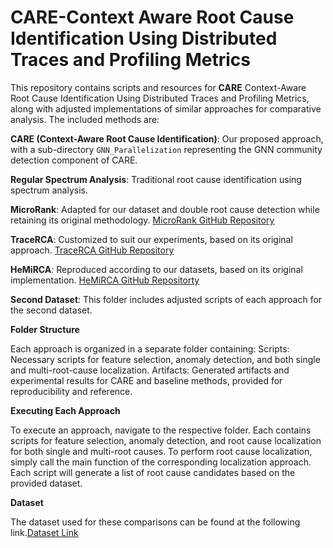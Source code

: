 # CARE-Context Aware Root Cause Identification Using Distributed Traces and Profiling Metrics

This repository contains scripts and resources for **CARE** Context-Aware Root Cause Identification Using Distributed Traces and Profiling Metrics, along with adjusted implementations of similar approaches for comparative analysis. The included methods are:

**CARE (Context-Aware Root Cause Identification)**: Our proposed approach, with a sub-directory `GNN_Parallelization` representing the GNN community detection component of CARE.

**Regular Spectrum Analysis**: Traditional root cause identification using spectrum analysis.

**MicroRank**: Adapted for our dataset and double root cause detection while retaining its original methodology. [MicroRank GitHub Repository](https://github.com/IntelligentDDS/MicroRank/tree/main)

**TraceRCA**: Customized to suit our experiments, based on its original approach. [TraceRCA GitHub Repository](https://github.com/NetManAIOps/TraceRCA)

**HeMiRCA**: Reproduced according to our datasets, based on its original implementation. [HeMiRCA GitHub Repositorty](https://github.com/zhouruixingzhu/HeMiRCA)

**Second Dataset**: This folder includes adjusted scripts of each approach for the second dataset.



**Folder Structure**

Each approach is organized in a separate folder containing:
Scripts: Necessary scripts for feature selection, anomaly detection, and both single and multi-root-cause localization.
Artifacts: Generated artifacts and experimental results for CARE and baseline methods, provided for reproducibility and reference.



**Executing Each Approach**

To execute an approach, navigate to the respective folder. Each contains scripts for feature selection, anomaly detection, and root cause localization for both single and multi-root causes. To perform root cause localization, simply call the main function of the corresponding localization approach. Each script will generate a list of root cause candidates based on the provided dataset.



**Dataset**

The dataset used for these comparisons can be found at the following link.[Dataset Link](https://onedrive.live.com/?authkey=%21AAUszKmCUiodw94&id=BF4BCE76A3C5838D%21108&cid=BF4BCE76A3C5838D)
